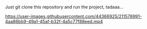 Just git clone this repository and run the project, tadaaa...

https://user-images.githubusercontent.com/44366925/211578991-4aa86bb9-49a1-45af-b32f-4a5c77f88eed.mp4

